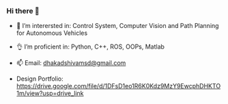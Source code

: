 ### Hi there 👋

<!--
**shivamdhakad/shivamdhakad** is a ✨ _special_ ✨ repository because its `README.md` (this file) appears on your GitHub profile.
- 🌱 I’m currently learning ...
-->
- 🔭 I’m interersted in: Control System, Computer Vision and Path Planning for Autonomous Vehicles
- 👌 I’m proficient in: Python, C++, ROS, OOPs, Matlab
- 📫 Email: dhakadshivamsd@gmail.com

- Design Portfolio: https://drive.google.com/file/d/1DFsD1eo1R6K0Kdz9MzY9EwcphDHKTO1m/view?usp=drive_link


